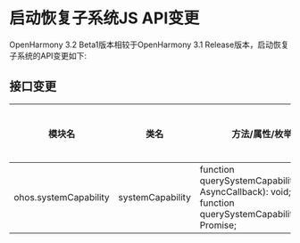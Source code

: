 # 启动恢复子系统JS API变更

OpenHarmony 3.2 Beta1版本相较于OpenHarmony 3.1 Release版本，启动恢复子系统的API变更如下:

## 接口变更

| 模块名 | 类名 | 方法/属性/枚举/常量 | 变更类型 |
|---|---|---|---|
| ohos.systemCapability | systemCapability | function querySystemCapabilities(callback: AsyncCallback<string>): void;<br>function querySystemCapabilities(): Promise<string>; | 新增 |
